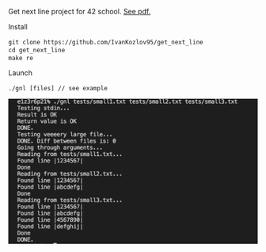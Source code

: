 Get next line project for 42 school. [See pdf.](get_next_line.en.pdf)

Install 

```
git clone https://github.com/IvanKozlov95/get_next_line
cd get_next_line
make re
```

Launch
```
./gnl [files] // see example
```

![Usage](https://github.com/IvanKozlov95/get_next_line/blob/master/pictures/usage.png)
